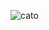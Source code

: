 ![cato](https://www.purina.es/gato/purina-one/sites/g/files/mcldtz1856/files/2018-06/Mi_gato_no_come%20%282%29.jpg)
